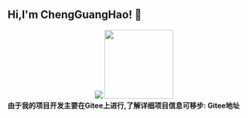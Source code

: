 <h2>Hi,I'm ChengGuangHao! 👋</h2>
    <div align="center"> 
        <img src="https://github-readme-stats.vercel.app/api/top-langs/?username=ReturnTmp&hide_title=true&hide_border=true&layout=compact&langs_count=6&text_color=000&icon_color=fff&bg_color=0,52fa5a,4dfcff,c64dff&theme=graywhite" />
        <img height="137px" src="https://github-readme-stats.vercel.app/api?username=ReturnTmp&hide_title=true&hide_border=true&show_icons=trueline_height=21&text_color=000&icon_color=000&bg_color=0,ea6161,ffc64d,fffc4d,52fa5a&theme=graywhite" /> </div>
            <strong
      >由于我的项目开发主要在Gitee上进行,了解详细项目信息可移步:
      <a style="text-decoration: none" href="https://gitee.com/cheng-guanghao"
        >Gitee地址</a
      >
    </strong>
